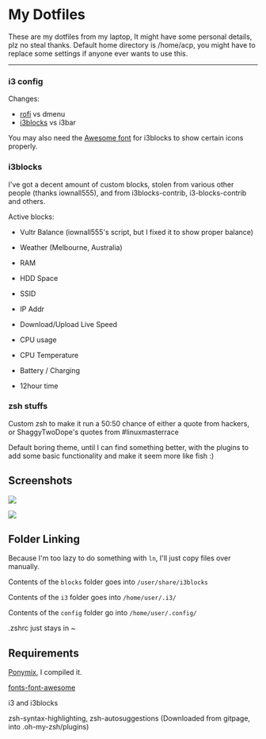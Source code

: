 # My Dotfiles

These are my dotfiles from my laptop, It might have some personal details, plz no steal thanks. Default home directory is /home/acp, you might have to replace some settings if anyone ever wants to use this.

-----

### i3 config

Changes:
* [rofi](https://github.com/DaveDavenport/rofi) vs dmenu
* [i3blocks](https://github.com/vivien/i3blocks) vs i3bar

You may also need the [Awesome font](https://github.com/FortAwesome/Font-Awesome) for i3blocks to show certain icons properly.

### i3blocks

I've got a decent amount of custom blocks, stolen from various other people (thanks iownall555), and from i3blocks-contrib, i3-blocks-contrib and others.

Active blocks:
* Vultr Balance (iownall555's script, but I fixed it to show proper balance)

* Weather (Melbourne, Australia)

* RAM
* HDD Space

* SSID
* IP Addr
* Download/Upload Live Speed

* CPU usage
* CPU Temperature

* Battery / Charging

* 12hour time

### zsh stuffs

Custom zsh to make it run a 50:50 chance of either a quote from hackers, or ShaggyTwoDope's quotes from #linuxmasterrace

Default boring theme, until I can find something better, with the plugins to add some basic functionality and make it seem more like fish :)

## Screenshots


![](https://i.imgur.com/D2CYXPS.png)

![](https://i.imgur.com/NR0SUn8.png)

## Folder Linking

Because I'm too lazy to do something with `ln`, I'll just copy files over manually.

Contents of the `blocks` folder goes into `/user/share/i3blocks`

Contents of the `i3` folder goes into `/home/user/.i3/`

Contents of the `config` folder go into `/home/user/.config/`

.zshrc just stays in ~

## Requirements


[Ponymix](https://github.com/falconindy/ponymix), I compiled it.

[fonts-font-awesome](http://fontawesome.io/)

i3 and i3blocks

zsh-syntax-highlighting, zsh-autosuggestions (Downloaded from gitpage, into .oh-my-zsh/plugins)
